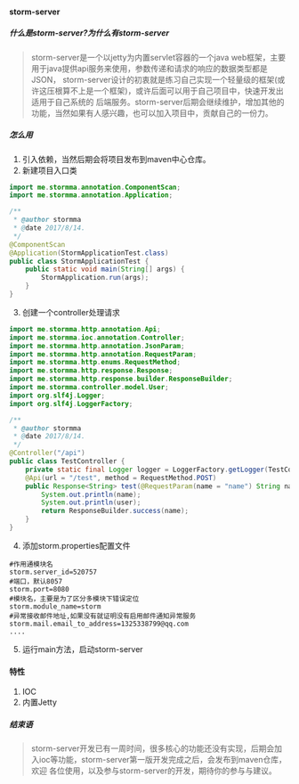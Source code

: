 #### storm-server

##### 什么是storm-server?为什么有storm-server
> storm-server是一个以jetty为内置servlet容器的一个java web框架，主要用于java提供api服务来使用，参数传递和请求的响应的数据类型都是JSON，
storm-server设计的初衷就是练习自己实现一个轻量级的框架(或许这压根算不上是一个框架)，或许后面可以用于自己项目中，快速开发出适用于自己系统的
后端服务。storm-server后期会继续维护，增加其他的功能，当然如果有人感兴趣，也可以加入项目中，贡献自己的一份力。

##### 怎么用
1. 引入依赖，当然后期会将项目发布到maven中心仓库。
2. 新建项目入口类
``` java
import me.stormma.annotation.ComponentScan;
import me.stormma.annotation.Application;

/**
 * @author stormma
 * @date 2017/8/14.
 */
@ComponentScan
@Application(StormApplicationTest.class)
public class StormApplicationTest {
    public static void main(String[] args) {
        StormApplication.run(args);
    }
}
```

3. 创建一个controller处理请求

```java
import me.stormma.http.annotation.Api;
import me.stormma.ioc.annotation.Controller;
import me.stormma.http.annotation.JsonParam;
import me.stormma.http.annotation.RequestParam;
import me.stormma.http.enums.RequestMethod;
import me.stormma.http.response.Response;
import me.stormma.http.response.builder.ResponseBuilder;
import me.stormma.controller.model.User;
import org.slf4j.Logger;
import org.slf4j.LoggerFactory;

/**
 * @author stormma
 * @date 2017/8/14.
 */
@Controller("/api")
public class TestController {
    private static final Logger logger = LoggerFactory.getLogger(TestController.class);
    @Api(url = "/test", method = RequestMethod.POST)
    public Response<String> test(@RequestParam(name = "name") String name, @JsonParam User user) {
        System.out.println(name);
        System.out.println(user);
        return ResponseBuilder.success(name);
    }
}
```

4. 添加storm.properties配置文件

```properties
#作用通模块名
storm.server_id=520757
#端口，默认8057
storm.port=8080
#模块名，主要是为了区分多模块下错误定位
storm.module_name=storm
#异常接收邮件地址,如果没有就证明没有启用邮件通知异常服务
storm.mail.email_to_address=1325338799@qq.com
....
```

5. 运行main方法，启动storm-server

#### 特性
1. IOC
2. 内置Jetty
##### 结束语
> storm-server开发已有一周时间，很多核心的功能还没有实现，后期会加入ioc等功能，storm-server第一版开发完成之后，会发布到maven仓库，欢迎
各位使用，以及参与storm-server的开发，期待你的参与与建议。
